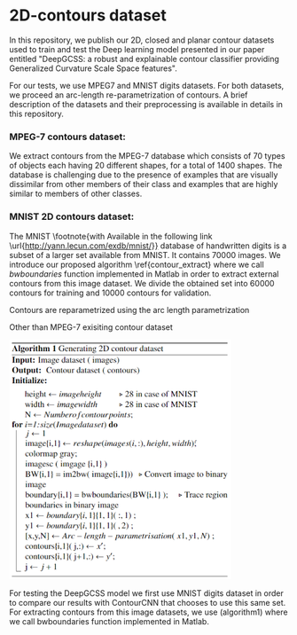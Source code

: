 # 2D-contours dataset

In this repository, we publish our 2D, closed and planar contour datasets used to train and test the Deep learning model presented in our paper entitled
"DeepGCSS: a robust and explainable contour classifier providing Generalized Curvature Scale Space features".

For our tests, we use MPEG7 and MNIST digits datasets. For both datasets, we proceed an arc-length re-parametrization of contours. 
A brief description of the datasets and their preprocessing is available in details in this repository. 

### MPEG-7 contours dataset:
We extract contours from the MPEG-7 database which consists of 70 types of objects each having 20 different shapes, for a total of 1400 shapes. The database is challenging due to the presence of examples that are visually dissimilar from other members of their class and examples that are highly similar to members of other classes.

### MNIST 2D contours dataset: 
The MNIST \footnote{with Available in the following link \url{http://yann.lecun.com/exdb/mnist/}} database of handwritten digits is a subset of a larger set available from MNIST. It contains 70000 images. We introduce our proposed algorithm \ref{contour_extract} where we call $bwboundaries$ function implemented in Matlab in order to extract external contours from this image dataset.
We divide the obtained set into 60000 contours for training and 10000 contours for validation.


Contours are reparametrized using the arc length parametrization 

Other than MPEG-7 exisiting contour dataset

<img src="Images/Algorithm1.PNG" width=400 >

For testing the DeepGCSS model  we first use MNIST digits dataset in order to compare our results with ContourCNN that chooses to use this same set. For extracting contours from this image datasets, we use (algorithm1) where we call bwboundaries function implemented in Matlab.
